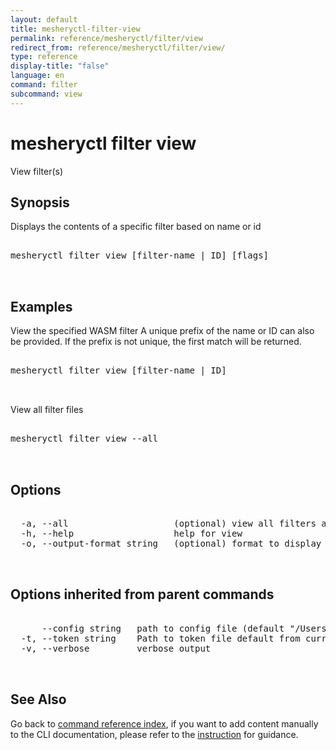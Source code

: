 ```yaml
---
layout: default
title: mesheryctl-filter-view
permalink: reference/mesheryctl/filter/view
redirect_from: reference/mesheryctl/filter/view/
type: reference
display-title: "false"
language: en
command: filter
subcommand: view
---
```


# mesheryctl filter view

View filter(s)

## Synopsis

Displays the contents of a specific filter based on name or id
<pre class='codeblock-pre'>
<div class='codeblock'>
mesheryctl filter view [filter-name | ID] [flags]

</div>
</pre> 

## Examples

View the specified WASM filter
A unique prefix of the name or ID can also be provided. If the prefix is not unique, the first match will be returned.
<pre class='codeblock-pre'>
<div class='codeblock'>
mesheryctl filter view [filter-name | ID]	

</div>
</pre> 

View all filter files
<pre class='codeblock-pre'>
<div class='codeblock'>
mesheryctl filter view --all

</div>
</pre> 

## Options

<pre class='codeblock-pre'>
<div class='codeblock'>
  -a, --all                    (optional) view all filters available
  -h, --help                   help for view
  -o, --output-format string   (optional) format to display in [json|yaml] (default "yaml")

</div>
</pre>

## Options inherited from parent commands

<pre class='codeblock-pre'>
<div class='codeblock'>
      --config string   path to config file (default "/Users/lee/.meshery/config.yaml")
  -t, --token string    Path to token file default from current context
  -v, --verbose         verbose output

</div>
</pre>

## See Also

Go back to [command reference index](/reference/mesheryctl/), if you want to add content manually to the CLI documentation, please refer to the [instruction](/project/contributing/contributing-cli#preserving-manually-added-documentation) for guidance.
